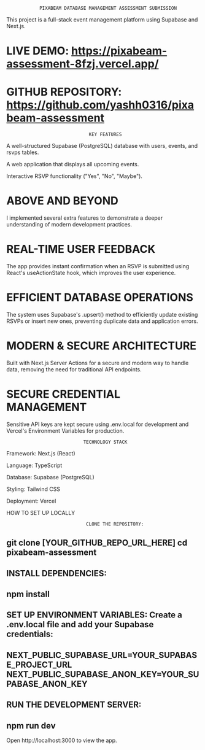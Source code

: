                 PIXABEAM DATABASE MANAGEMENT ASSESSMENT SUBMISSION

This project is a full-stack event management platform using Supabase and Next.js.

# LIVE DEMO:           https://pixabeam-assessment-8fzj.vercel.app/
# GITHUB REPOSITORY:   https://github.com/yashh0316/pixabeam-assessment

                                  KEY FEATURES

A well-structured Supabase (PostgreSQL) database with users, events, and rsvps tables.

A web application that displays all upcoming events.

Interactive RSVP functionality ("Yes", "No", "Maybe").

# ABOVE AND BEYOND

I implemented several extra features to demonstrate a deeper understanding of modern development practices.

# REAL-TIME USER FEEDBACK
The app provides instant confirmation when an RSVP is submitted using React's useActionState hook, which improves the user experience.

# EFFICIENT DATABASE OPERATIONS
The system uses Supabase's .upsert() method to efficiently update existing RSVPs or insert new ones, preventing duplicate data and application errors.

# MODERN & SECURE ARCHITECTURE
Built with Next.js Server Actions for a secure and modern way to handle data, removing the need for traditional API endpoints.

# SECURE CREDENTIAL MANAGEMENT
Sensitive API keys are kept secure using .env.local for development and Vercel's Environment Variables for production.

                                TECHNOLOGY STACK

Framework: Next.js (React)

Language: TypeScript

Database: Supabase (PostgreSQL)

Styling: Tailwind CSS

Deployment: Vercel

HOW TO SET UP LOCALLY

                                 CLONE THE REPOSITORY:

git clone [YOUR_GITHUB_REPO_URL_HERE]
cd pixabeam-assessment
-----------------------------------------------------
INSTALL DEPENDENCIES:
-----------------------------------------------------
npm install
------------------------------------------------------
SET UP ENVIRONMENT VARIABLES:
Create a .env.local file and add your Supabase credentials:
----------------------------------------------------------
NEXT_PUBLIC_SUPABASE_URL=YOUR_SUPABASE_PROJECT_URL
NEXT_PUBLIC_SUPABASE_ANON_KEY=YOUR_SUPABASE_ANON_KEY
-----------------------------------------------------
RUN THE DEVELOPMENT SERVER:
--------------------------------------------------------
npm run dev
-----------------------------------------------------
Open http://localhost:3000 to view the app.